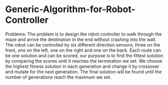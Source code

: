 # Generic-Algorithm-for-Robot-Controller
Problems: The problem is to design the robot controller to walk through the maze and arrive the destination in the end without crashing into the wall. The robot can be controlled by six different direction sensors, three on the front, one on the left, one on the right and one on the back. Each route can be one solution and can be scored, our purpose is to find the fittest solution by comparing the scores until it reaches the termination we set. We choose the highest fitness solution in each generation and change it by crossover and mutate for the next generation. The final solution will be found until the number of generations reach the maximum we set.
